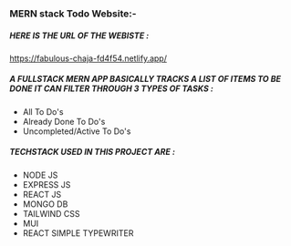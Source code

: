 ### MERN stack Todo Website:-

##### HERE IS THE URL OF THE WEBISTE :
https://fabulous-chaja-fd4f54.netlify.app/

##### A FULLSTACK MERN APP BASICALLY TRACKS A LIST OF ITEMS TO BE DONE IT CAN FILTER THROUGH 3 TYPES OF TASKS :
- All To Do's
- Already Done To Do's
- Uncompleted/Active To Do's

 ##### TECHSTACK USED IN THIS PROJECT ARE :
 - NODE JS
 - EXPRESS JS
 - REACT JS
 - MONGO DB
 - TAILWIND CSS
 - MUI
 - REACT SIMPLE TYPEWRITER

   
   
